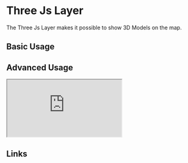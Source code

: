 # Three Js Layer

The Three Js Layer makes it possible to show 3D Models on the map.

## Basic Usage


## Advanced Usage

<iframe
  id="iframe--core-maplibremap--style-change-config"
  title="Style Change Config"
  src="https://mapcomponents.github.io/react-map-components-maplibre/iframe.html?viewMode=story&amp;id=mapcomponents-mlthreejslayer--example-config"
  allowfullscreen=""
  loading="lazy"
  style={{ width: "100%", height: "500px", border: "0px none" }}
></iframe>

## Links
